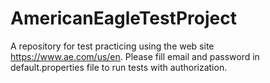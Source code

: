 # AmericanEagleTestProject
A repository for test practicing using the web site https://www.ae.com/us/en. 
Please fill email and password in default.properties file to run tests with authorization.